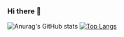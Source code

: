 ### Hi there 👋

<!--
**calvinkenn/calvinkenn** is a ✨ _special_ ✨ repository because its `README.md` (this file) appears on your GitHub profile.

Here are some ideas to get you started:

- 🔭 I’m currently working on ...
- 🌱 I’m currently learning ...
- 👯 I’m looking to collaborate on ...
- 🤔 I’m looking for help with ...
- 💬 Ask me about ...
- 📫 How to reach me: ...
- 😄 Pronouns: ...
- ⚡ Fun fact: ...
-->
![Anurag's GitHub stats](https://github-readme-stats.vercel.app/api?username=calvinkenn&show_icons=true&theme=dark)
[![Top Langs](https://github-readme-stats.vercel.app/api/top-langs/?username=calvinkenn&layout=compact)](https://github.com/anuraghazra/github-readme-stats)

